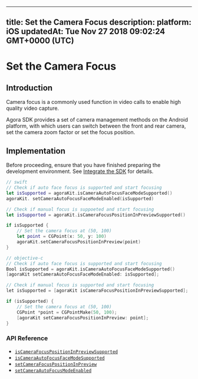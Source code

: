 
---
title: Set the Camera Focus
description: 
platform: iOS
updatedAt: Tue Nov 27 2018 09:02:24 GMT+0000 (UTC)
---
# Set the Camera Focus
## Introduction

Camera focus is a commonly used function in video calls to enable high quality video capture.

Agora SDK provides a set of camera management methods on the Android platform, with which users can switch between the front and rear camera, set the camera zoom factor or set the focus position.

## Implementation

Before proceeding, ensure that you have finished preparing the development environment. See [Integrate the SDK](../../en/Interactive%20Broadcast/ios_video.md) for details.

```swift
// swift
// Check if auto face focus is supported and start focusing
let isSupported = agoraKit.isCameraAutoFocusFaceModeSupported()
agoraKit. setCameraAutoFocusFaceModeEnabled(isSupported)

// Check if manual focus is suppoeted and start focusing
let isSupported = agoraKit.isCameraFocusPositionInPreviewSupported()

if isSupported {
	// Set the camera focus at (50, 100)
	let point = CGPoint(x: 50, y: 100)
	agoraKit.setCameraFocusPositionInPreview(point)
}
```

```objective-c
// objective-c
// Check if auto face focus is supported and start focusing
Bool isSupported = agoraKit.isCameraAutoFocusFaceModeSupported()
[agoraKit setCameraAutoFocusFaceModeEnabled: isSupported];

// Check if manual focus is supported and start focusing
let isSupported = [agoraKit isCameraFocusPositionInPreviewSupported];

if (isSupported) {
	// Set the camera focus at (50, 100)
	CGPoint *point = CGPointMake(50, 100);
	[agoraKit setCameraFocusPositionInPreview: point];
}
```

### API Reference

- [`isCameraFocusPositionInPreviewSupported`](https://docs.agora.io/en/Interactive%20Broadcast/API%20Reference/oc/Classes/AgoraRtcEngineKit.html#//api/name/isCameraFocusPositionInPreviewSupported)
- [`isCameraAutoFocusFaceModeSupported`](https://docs.agora.io/en/Interactive%20Broadcast/API%20Reference/oc/Classes/AgoraRtcEngineKit.html#//api/name/isCameraAutoFocusFaceModeSupported)
- [`setCameraFocusPositionInPreview`](https://docs.agora.io/en/Interactive%20Broadcast/API%20Reference/oc/Classes/AgoraRtcEngineKit.html#//api/name/setCameraFocusPositionInPreview:)
- [`setCameraAutoFocusModeEnabled`](https://docs.agora.io/en/Interactive%20Broadcast/API%20Reference/oc/Classes/AgoraRtcEngineKit.html#//api/name/setCameraAutoFocusFaceModeEnabled:)
